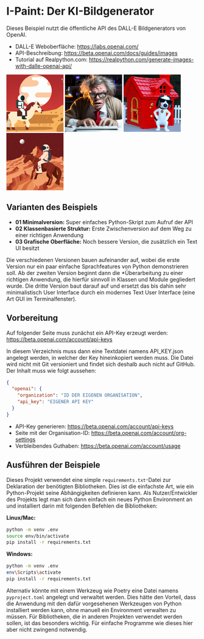 I-Paint: Der KI-Bildgenerator
=============================

Dieses Beispiel nutzt die öffentliche API des DALL-E Bildgenerators von OpenAI.

 * DALL-E Weboberfläche: https://labs.openai.com/
 * API-Beschreibung: https://beta.openai.com/docs/guides/images
 * Tutorial auf Realpython.com: https://realpython.com/generate-images-with-dalle-openai-api/

<img src="Beispielbilder%2FAstronaut%20with%20cowboy%20hat%20riding%20horse%20on%20Mars.png" width="150"/>
<img src="Beispielbilder/mad%20professor%20working%20late%20night%20on%20his%20computer.png" width="150"/>
<img src="Beispielbilder%2FSnoopy%20as%20Joe%20Cool%20leaning%20against%20a%20red%20dog%20house.png" width="150"/>
<img src="Beispielbilder/Astronaut%20with%20cowboy%20hat%20riding%20horse%20on%20Mars%20%282%29.png" width="150"/>

Varianten des Beispiels
-----------------------

 * **01 Minimalversion:** Super einfaches Python-Skript zum Aufruf der API
 * **02 Klassenbasierte Struktur:** Erste Zwischenversion auf dem Weg zu einer richtigen Anwendung
 * **03 Grafische Oberfläche:** Noch bessere Version, die zusätzlich ein Text UI besitzt

Die verschiedenen Versionen bauen aufeinander auf, wobei die erste Version nur
ein paar einfache Sprachfeatures von Python demonstrieren soll. Ab der zweiten
Version beginnt dann die *Überarbeitung zu einer richtigen Anwendung, die hierfür
sinnvoll in Klassen und Module gegliedert wurde. Die dritte Version baut darauf
auf und ersetzt das bis dahin sehr minimalistisch User Interface durch ein modernes
Text User Interface (eine Art GUI im Terminalfenster).

Vorbereitung
------------

Auf folgender Seite muss zunächst ein API-Key erzeugt werden:
https://beta.openai.com/account/api-keys

In diesem Verzeichnis muss dann eine Textdatei namens API_KEY.json angelegt werden,
in welcher der Key hineinkopiert werden muss. Die Datei wird nicht mit Git
versioniert und findet sich deshalb auch nicht auf GitHub. Der Inhalt muss wie
folgt aussehen:

  ```json
  {
    "openai": {
      "organization": "ID DER EIGENEN ORGANISATION",
      "api_key": "EIGENER API KEY"
    }
  }
  ```

 * API-Key generieren: https://beta.openai.com/account/api-keys
 * Seite mit der Organisation-ID: https://beta.openai.com/account/org-settings
 * Verbleibendes Guthaben: https://beta.openai.com/account/usage

Ausführen der Beispiele
-----------------------

Dieses Projekt verwendet eine simple `requirements.txt`-Datei zur Deklaration
der benötigten Bibliotheken. Dies ist die einfachste Art, wie ein Python-Projekt
seine Abhängigkeiten definieren kann. Als Nutzer/Entwickler des Projekts legt
man sich dann einfach ein neues Python Environment an und installiert darin mit
folgenden Befehlen die Bibliotheken:

__Linux/Mac:__

  ```sh
  python -m venv .env
  source env/bin/activate 
  pip install -r requirements.txt
  ```

__Windows:__

  ```sh
  python -m venv .env
  env\Scripts\activate
  pip install -r requirements.txt
  ```

Alternativ könnte mit einem Werkzeug wie Poetry eine Datei namens `pyproject.toml`
angelegt und verwaltet werden. Dies hätte den Vorteil, dass die Anwendung mit den
dafür vorgesehenen Werkzeugen von Python installiert werden kann, ohne manuell ein
Environment verwalten zu müssen. Für Bibliotheken, die in anderen Projekten verwendet
werden sollen, ist das besonders wichtig. Für einfache Programme wie dieses hier
aber nicht zwingend notwendig.